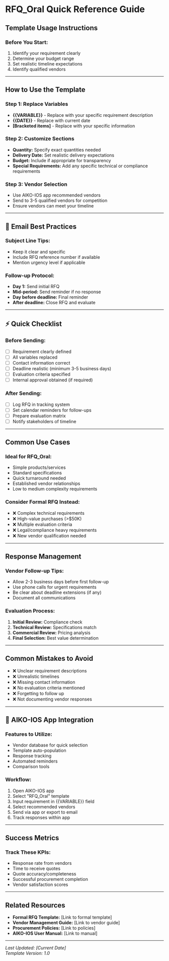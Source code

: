 # RFQ_Oral Quick Reference Guide

##  Template Usage Instructions

### **Before You Start:**
1.  Identify your requirement clearly
2.  Determine your budget range
3.  Set realistic timeline expectations
4.  Identify qualified vendors

---

##  How to Use the Template

### **Step 1: Replace Variables**
- **{{VARIABLE}}** - Replace with your specific requirement description
- **{{DATE}}** - Replace with current date
- **[Bracketed items]** - Replace with your specific information

### **Step 2: Customize Sections**
- **Quantity:** Specify exact quantities needed
- **Delivery Date:** Set realistic delivery expectations
- **Budget:** Include if appropriate for transparency
- **Special Requirements:** Add any specific technical or compliance requirements

### **Step 3: Vendor Selection**
- Use AIKO-IOS app recommended vendors
- Send to 3-5 qualified vendors for competition
- Ensure vendors can meet your timeline

---

## 📧 Email Best Practices

### **Subject Line Tips:**
- Keep it clear and specific
- Include RFQ reference number if available
- Mention urgency level if applicable

### **Follow-up Protocol:**
- **Day 1:** Send initial RFQ
- **Mid-period:** Send reminder if no response
- **Day before deadline:** Final reminder
- **After deadline:** Close RFQ and evaluate

---

## ⚡ Quick Checklist

### **Before Sending:**
- [ ] Requirement clearly defined
- [ ] All variables replaced
- [ ] Contact information correct
- [ ] Deadline realistic (minimum 3-5 business days)
- [ ] Evaluation criteria specified
- [ ] Internal approval obtained (if required)

### **After Sending:**
- [ ] Log RFQ in tracking system
- [ ] Set calendar reminders for follow-ups
- [ ] Prepare evaluation matrix
- [ ] Notify stakeholders of timeline

---

##  Common Use Cases

### **Ideal for RFQ_Oral:**
-  Simple products/services
-  Standard specifications
-  Quick turnaround needed
-  Established vendor relationships
-  Low to medium complexity requirements

### **Consider Formal RFQ Instead:**
- ❌ Complex technical requirements
- ❌ High-value purchases (>$50K)
- ❌ Multiple evaluation criteria
- ❌ Legal/compliance heavy requirements
- ❌ New vendor qualification needed

---

##  Response Management

### **Vendor Follow-up Tips:**
- Allow 2-3 business days before first follow-up
- Use phone calls for urgent requirements
- Be clear about deadline extensions (if any)
- Document all communications

### **Evaluation Process:**
1. **Initial Review:** Compliance check
2. **Technical Review:** Specifications match
3. **Commercial Review:** Pricing analysis
4. **Final Selection:** Best value determination

---

##  Common Mistakes to Avoid

- ❌ Unclear requirement descriptions
- ❌ Unrealistic timelines
- ❌ Missing contact information
- ❌ No evaluation criteria mentioned
- ❌ Forgetting to follow up
- ❌ Not documenting vendor responses

---

## 📱 AIKO-IOS App Integration

### **Features to Utilize:**
- Vendor database for quick selection
- Template auto-population
- Response tracking
- Automated reminders
- Comparison tools

### **Workflow:**
1. Open AIKO-IOS app
2. Select "RFQ_Oral" template
3. Input requirement in {{VARIABLE}} field
4. Select recommended vendors
5. Send via app or export to email
6. Track responses within app

---

##  Success Metrics

### **Track These KPIs:**
- Response rate from vendors
- Time to receive quotes
- Quote accuracy/completeness
- Successful procurement completion
- Vendor satisfaction scores

---

##  Related Resources

- **Formal RFQ Template:** [Link to formal template]
- **Vendor Management Guide:** [Link to vendor guide]
- **Procurement Policies:** [Link to policies]
- **AIKO-IOS User Manual:** [Link to manual]

---

*Last Updated: [Current Date]*  
*Template Version: 1.0*
